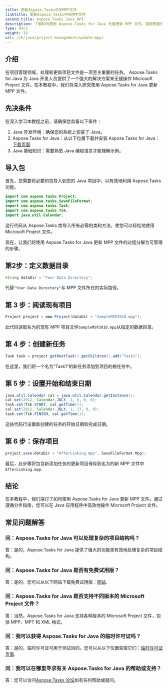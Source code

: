 ```yaml
---
title: 更新Aspose.Tasks中的MPP文件
linktitle: 更新Aspose.Tasks中的MPP文件
second_title: Aspose.Tasks Java API
description: 了解如何使用 Aspose.Tasks for Java 无缝更新 MPP 文件。请按照我们的分步指南进行高效的项目文件操作。
type: docs
weight: 19
url: /zh/java/project-management/update-mpp/
---
```

## 介绍
在项目管理领域，处理和更新项目文件是一项至关重要的任务。 Aspose.Tasks for Java 为 Java 开发人员提供了一个强大的解决方案来无缝操作 Microsoft Project 文件。在本教程中，我们将深入研究使用 Aspose.Tasks for Java 更新 MPP 文件。
## 先决条件
在深入学习本教程之前，请确保您具备以下条件：
1. Java 开发环境：确保您的系统上安装了 Java。
2.  Aspose.Tasks for Java：从以下位置下载并安装 Aspose.Tasks for Java：[下载页面](https://releases.aspose.com/tasks/java/).
3. Java 基础知识：需要熟悉 Java 编程语言才能理解示例。

## 导入包
首先，您需要将必要的包导入到您的 Java 项目中，以有效地利用 Aspose.Tasks 功能。

```java
import com.aspose.tasks.Project;
import com.aspose.tasks.SaveFileFormat;
import com.aspose.tasks.Task;
import com.aspose.tasks.Tsk;
import java.util.Calendar;
```
这行代码从 Aspose.Tasks 库导入所有必需的类和方法，使您可以轻松地使用 Microsoft Project 文件。

现在，让我们将使用 Aspose.Tasks for Java 更新 MPP 文件的过程分解为可管理的步骤。
## 第2步：定义数据目录
```java
String dataDir = "Your Data Directory";
```
代替`"Your Data Directory"`与 MPP 文件所在的实际路径。
## 第 3 步：阅读现有项目
```java
Project project = new Project(dataDir + "SampleMSP2010.mpp");
```
此代码读取名为的现有 MPP 项目文件`SampleMSP2010.mpp`从指定的数据目录。
## 第 4 步：创建新任务
```java
Task task = project.getRootTask().getChildren().add("Task1");
```
在这里，我们将一个名为“Task1”的新任务添加到项目的根任务中。
## 第 5 步：设置开始和结束日期
```java
java.util.Calendar cal = java.util.Calendar.getInstance();
cal.set(2012, Calendar.JULY, 1, 8, 0, 0);
task.set(Tsk.START, cal.getTime());
cal.set(2012, Calendar.JULY, 1, 17, 0, 0);
task.set(Tsk.FINISH, cal.getTime());
```
这些代码行设置新创建的任务的开始日期和完成日期。
## 第 6 步：保存项目
```java
project.save(dataDir + "AfterLinking.mpp", SaveFileFormat.Mpp);
```
最后，此步骤将包含新添加任务的更新项目保存到名为的新 MPP 文件中`AfterLinking.mpp`.

## 结论
在本教程中，我们探讨了如何使用 Aspose.Tasks for Java 更新 MPP 文件。通过遵循分步指南，您可以在 Java 应用程序中高效地操作 Microsoft Project 文件。
## 常见问题解答
### 问：Aspose.Tasks for Java 可以处理复杂的项目结构吗？
答：是的，Aspose.Tasks for Java 提供了强大的功能来有效地处理复杂的项目结构。
### 问：Aspose.Tasks for Java 是否有免费试用版？
答：是的，您可以从以下网站下载免费试用版：[网站](https://releases.aspose.com/).
### 问：Aspose.Tasks for Java 是否支持不同版本的 Microsoft Project 文件？
答：当然，Aspose.Tasks for Java 支持各种版本的 Microsoft Project 文件，包括 MPP、MPT 和 XML 格式。
### 问：我可以获得 Aspose.Tasks for Java 的临时许可证吗？
答：是的，临时许可证可用于测试目的。您可以从以下位置获取它们：[临时许可证页面](https://purchase.aspose.com/temporary-license/).
### 问：我可以在哪里寻求有关 Aspose.Tasks for Java 的帮助或支持？
答：您可以访问[Aspose.Tasks 论坛](https://forum.aspose.com/c/tasks/15)如有任何帮助或疑问。
